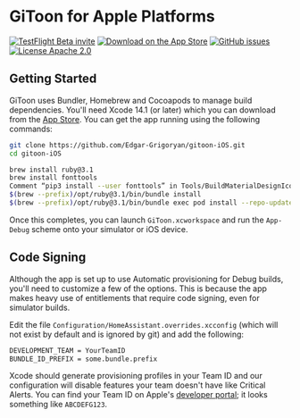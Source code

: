 GiToon for Apple Platforms
=================

[![TestFlight Beta invite](https://img.shields.io/badge/TestFlight-Beta-blue.svg)](https://www.home-assistant.io/ios/beta/)
[![Download on the App Store](https://img.shields.io/itunes/v/1099568401.svg)](https://itunes.apple.com/app/home-assistant-open-source-home-automation/id1099568401)
[![GitHub issues](https://img.shields.io/github/issues/home-assistant/iOS.svg?style=flat)](https://github.com/home-assistant/iOS/issues)
[![License Apache 2.0](https://img.shields.io/badge/license-Apache%202.0-green.svg?style=flat)](https://github.com/home-assistant/iOS/blob/master/LICENSE)

## Getting Started

GiToon uses Bundler, Homebrew and Cocoapods to manage build dependencies. You'll need Xcode 14.1 (or later) which you can download from the [App Store](https://developer.apple.com/download/). You can get the app running using the following commands:

```bash
git clone https://github.com/Edgar-Grigoryan/gitoon-iOS.git
cd gitoon-iOS

brew install ruby@3.1
brew install fonttools
Comment “pip3 install --user fonttools” in Tools/BuildMaterialDesignIconsFont.sh
$(brew --prefix)/opt/ruby@3.1/bin/bundle install
$(brew --prefix)/opt/ruby@3.1/bin/bundle exec pod install --repo-update
```

Once this completes, you can launch  `GiToon.xcworkspace` and run the `App-Debug` scheme onto your simulator or iOS device.

## Code Signing

Although the app is set up to use Automatic provisioning for Debug builds, you'll need to customize a few of the options. This is because the app makes heavy use of entitlements that require code signing, even for simulator builds.

Edit the file `Configuration/HomeAssistant.overrides.xcconfig` (which will not exist by default and is ignored by git) and add the following:

```bash
DEVELOPMENT_TEAM = YourTeamID
BUNDLE_ID_PREFIX = some.bundle.prefix
```

Xcode should generate provisioning profiles in your Team ID and our configuration will disable features your team doesn't have like Critical Alerts. You can find your Team ID on Apple's [developer portal](https://developer.apple.com/account); it looks something like `ABCDEFG123`.
